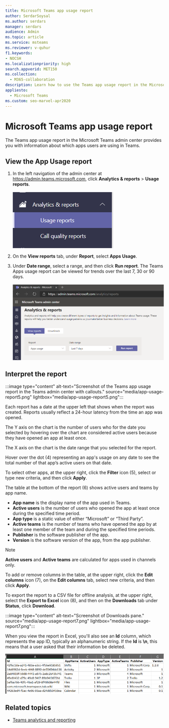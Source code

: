 ```yaml
---
title: Microsoft Teams app usage report
author: SerdarSoysal
ms.author: serdars
manager: serdars
audience: Admin
ms.topic: article
ms.service: msteams
ms.reviewer: v-quhur
f1.keywords:
- NOCSH
ms.localizationpriority: high
search.appverid: MET150
ms.collection: 
  - M365-collaboration
description: Learn how to use the Teams app usage report in the Microsoft Teams admin center.
appliesto: 
  - Microsoft Teams
ms.custom: seo-marvel-apr2020
---
```


# Microsoft Teams app usage report

The Teams app usage report in the Microsoft Teams admin center provides you with information about which apps users are using in Teams.  

## View the App Usage report

1. In the left navigation of the admin center at <https://admin.teams.microsoft.com>, click **Analytics & reports** > **Usage reports**.<br><br>![Screenshot of the Usage Reports menu item.](media/app-usage-report1.png "Screenshot of the Usage Reports menu item.")
2. On the **View reports** tab, under **Report**, select **Apps Usage**.

3. Under **Date range**, select a range, and then click **Run report**. The Teams Apps usage report can be viewed for trends over the last 7, 30 or 90 days.<br><br>![Screenshot of the Apps Usage report.](media/app-usage-report2.png "Screenshot of the Apps Usage report.")


## Interpret the report

:::image type="content" alt-text="Screenshot of the Teams app usage report in the Teams admin center with callouts." source="media/app-usage-report5.png" lightbox="media/app-usage-report5.png":::

Each report has a date at the upper left that shows when the report was created. Reports usually reflect a 24-hour latency from the time an app was opened.

The Y axis on the chart is the number of users who for the date you selected by hovering over the chart are considered active users because they have opened an app at least once.

The X axis on the chart is the date range that you selected for the report.

Hover over the dot (4) representing an app's usage on any date to see the total number of that app’s active users on that date.

To select other apps, at the upper right, click the **Filter** icon (5), select or type new criteria, and then click **Apply**.

The table at the bottom of the report (6) shows active users and teams by app name.

   - **App name** is the display name of the app used in Teams.
   - **Active users** is the number of users who opened the app at least once during the specified time period.
   - **App type** is a static value of either “Microsoft” or “Third Party”.
   - **Active teams** is the number of teams who have opened the app by at least one member of the team and during the specified time periods.
   - **Publisher** is the software publisher of the app.
   - **Version** is the software version of the app, from the app publisher.

   > [!NOTE]
   > **Active users** and **Active teams** are calculated for apps used in channels only.

To add or remove columns in the table, at the upper right, click the **Edit columns** icon (7), on the **Edit columns** tab, select new criteria, and then click **Apply**.

To export the report to a CSV file for offline analysis, at the upper right, select the **Export to Excel** icon (8), and then on the **Downloads** tab under **Status**, click **Download**.

   :::image type="content" alt-text="Screenshot of Downloads pane." source="media/app-usage-report7.png" lightbox="media/app-usage-report7.png":::

When you view the report in Excel, you'll also see an **Id** column, which represents the app ID, typically an alphanumeric string. If the **Id** is **\n**, this means that a user asked that their information be deleted.

   ![Screenshot of the downloaded Excel report.](media/app-usage-report8.png "Screenshot of the downloaded Excel report.")

## Related topics

- [Teams analytics and reporting](teams-reporting-reference.md)
